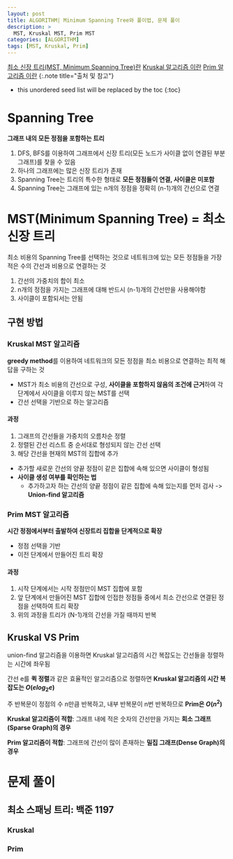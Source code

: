 ```yaml
---
layout: post
title: ALGORITHM| Minimum Spanning Tree와 풀이법, 문제 풀이
description: > 
  MST, Kruskal MST, Prim MST
categories: [ALGORITHM]
tags: [MST, Kruskal, Prim]
---
```

[최소 신장 트리(MST, Minimum Spanning Tree)란](https://gmlwjd9405.github.io/2018/08/28/algorithm-mst.html)
[Kruskal 알고리즘 이란](https://gmlwjd9405.github.io/2018/08/29/algorithm-kruskal-mst.html)
[Prim 알고리즘 이란](https://gmlwjd9405.github.io/2018/08/30/algorithm-prim-mst.html)
{:.note title="출처 및 참고"}

* this unordered seed list will be replaced by the toc
{:toc}

# Spanning Tree
**그래프 내의 모든 정점을 포함하는 트리**

1. DFS, BFS를 이용하여 그래프에서 신장 트리(모든 노드가 사이클 없이 연결된 부분 그래프)를 찾을 수 있음
2. 하나의 그래프에는 많은 신장 트리가 존재
3. Spanning Tree는 트리의 특수한 형태로 **모든 정점들이 연결, 사이클은 미포함**
4. Spanning Tree는 그래프에 있는 n개의 정점을 정확히 (n-1)개의 간선으로 연결

# MST(Minimum Spanning Tree) = 최소 신장 트리
최소 비용의 Spanning Tree를 선택하는 것으로 네트워크에 있는 모든 정점들을 가장 적은 수의 간선과 비용으로 연결하는 것

1. 간선의 가중치의 합이 최소
2. n개의 정점을 가지는 그래프에 대해 반드시 (n-1)개의 간선만을 사용해야함
3. 사이클이 포함되서는 안됨

## 구현 방법
### Kruskal MST 알고리즘
**greedy method**를 이용하여 네트워크의 모든 정점을 최소 비용으로 연결하는 최적 해답을 구하는 것

- MST가 최소 비용의 간선으로 구성, **사이클을 포함하지 않음의 조건에 근거**하여 각 단계에서 사이클을 이루지 않는 MST를 선택
- 간선 선택을 기반으로 하는 알고리즘

#### 과정
1. 그래프의 간선들을 가중치의 오름차순 정렬
2. 정렬된 간선 리스트 중 순서대로 형성되지 않는 간선 선택
3. 해당 간선을 현재의 MST의 집합에 추가

- 추가할 새로운 간선의 양끝 정점이 같은 집합에 속해 있으면 사이클이 형성됨
- **사이클 생성 여부를 확인하는 법**
    - 추가하고자 하는 간선의 양끝 정점이 같은 집합에 속해 있는지를 먼저 검사 -> **Union-find 알고리즘**

### Prim MST 알고리즘
**시간 정점에서부터 출발하여 신장트리 집합을 단계적으로 확장**

- 정점 선택을 기반
- 이전 단계에서 만들어진 트리 확장

#### 과정
1. 시작 단계에서는 시작 정점만이 MST 집합에 포함
2. 앞 단계에서 만들어진 MST 집합에 인접한 정점들 중에서 최소 간선으로 연결된 정점을 선택하여 트리 확장
3. 위의 과정을 트리가 (N-1)개의 간선을 가질 때까지 반복

## Kruskal VS Prim
union-find 알고리즘을 이용하면 Kruskal 알고리즘의 시간 복잡도는 간선들을 정렬하는 시간에 좌우됨

간선 e를 **퀵 정렬**과 같은 효율적인 알고리즘으로 정렬하면 **Kruskal 알고리즘의 시간 복잡도는 $O(elog_2e)$**

주 반복문이 정점의 수 n만큼 반복하고, 내부 반복문이 n번 반복하므로 **Prim은 $O(n^2)$**

**Kruskal 알고리즘이 적합**: 그래프 내에 적은 숫자의 간선만을 가지는 **회소 그래프(Sparse Graph)의 경우**

 **Prim 알고리즘이 적합**: 그래프에 간선이 많이 존재하는 **밀집 그래프(Dense Graph)의 경우**

# 문제 풀이
## 최소 스패닝 트리: 백준 1197
### Kruskal


### Prim
